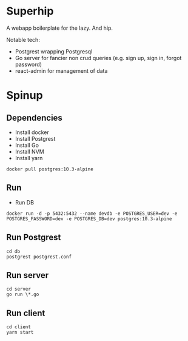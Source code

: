 # Superhip

A webapp boilerplate for the lazy. And hip.

Notable tech:

* Postgrest wrapping Postgresql
* Go server for fancier non crud queries (e.g. sign up, sign in, forgot password)
* react-admin for management of data

# Spinup

## Dependencies

* Install docker
* Install Postgrest
* Install Go
* Install NVM
* Install yarn

```
docker pull postgres:10.3-alpine
```

## Run

* Run DB

```
docker run -d -p 5432:5432 --name devdb -e POSTGRES_USER=dev -e POSTGRES_PASSWORD=dev -e POSTGRES_DB=dev postgres:10.3-alpine
```

## Run Postgrest

```
cd db
postgrest postgrest.conf
```

## Run server

```
cd server
go run \*.go
```

## Run client

```
cd client
yarn start
```

```

```
